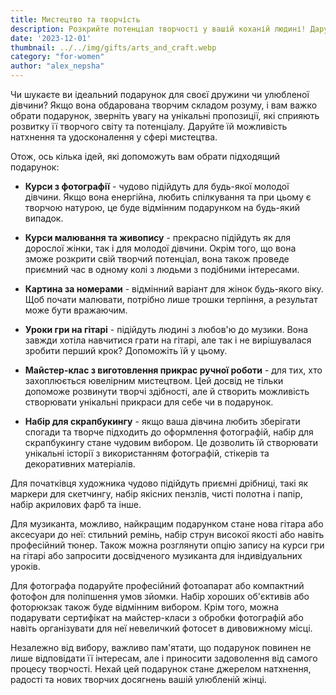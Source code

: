 ```yaml
---
title: Мистецтво та творчість
description: Розкрийте потенціал творчості у вашій коханій людині! Даруйте їй можливість створювати унікальні проекти, які виражають її внутрішній світ.
date: '2023-12-01'
thumbnail: ../../img/gifts/arts_and_craft.webp
category: "for-women"
author: "alex_nepsha"
---
```


Чи шукаєте ви ідеальний подарунок для своєї дружини чи улюбленої дівчини? Якщо вона обдарована творчим складом розуму, і
вам важко обрати подарунок, зверніть увагу на унікальні пропозиції, які сприяють розвитку її творчого світу та
потенціалу. Даруйте їй можливість натхнення та удосконалення у сфері мистецтва.

Отож, ось кілька ідей, які допоможуть вам обрати підходящий подарунок:

- **Курси з фотографії** - чудово підійдуть для будь-якої молодої дівчини. Якщо вона енергійна, любить спілкування та
  при цьому є творчою натурою, це буде відмінним подарунком на будь-який випадок.

- **Курси малювання та живопису** - прекрасно підійдуть як для дорослої жінки, так і для молодої дівчини. Окрім того, що
  вона зможе розкрити свій творчий потенціал, вона також проведе приємний час в одному колі з людьми з подібними
  інтересами.

- **Картина за номерами** - відмінний варіант для жінок будь-якого віку. Щоб почати малювати, потрібно лише трошки
  терпіння, а результат може бути вражаючим.

- **Уроки гри на гітарі** - підійдуть людині з любов'ю до музики. Вона завжди хотіла навчитися грати на гітарі, але так
  і не вирішувалася зробити перший крок? Допоможіть їй у цьому.

- **Майстер-клас з виготовлення прикрас ручної роботи** - для тих, хто захоплюється ювелірним мистецтвом. Цей досвід не
  тільки допоможе розвинути творчі здібності, але й створить можливість створювати унікальні прикраси для себе чи в
  подарунок.

- **Набір для скрапбукингу** - якщо ваша дівчина любить зберігати спогади та творче підходить до оформлення фотографій,
  набір для скрапбукингу стане чудовим вибором. Це дозволить їй створювати унікальні історії з використанням фотографій,
  стікерів та декоративних матеріалів.

Для початківця художника чудово підійдуть приємні дрібниці, такі як маркери для скетчингу, набір якісних пензлів, чисті
полотна і папір, набір акрилових фарб та інше.

Для музиканта, можливо, найкращим подарунком стане нова гітара або аксесуари до неї: стильний ремінь, набір струн
високої якості або навіть професійний тюнер. Також можна розглянути опцію запису на курси гри на гітарі або запросити
досвідченого музиканта для індивідуальних уроків.

Для фотографа подаруйте професійний фотоапарат або компактний фотофон для поліпшення умов зйомки. Набір хороших
об'єктивів або фоторюкзак також буде відмінним вибором. Крім того, можна подарувати сертифікат на майстер-класи з
обробки фотографій або навіть організувати для неї невеличкий фотосет в дивовижному місці.

Незалежно від вибору, важливо пам'ятати, що подарунок повинен не лише відповідати її інтересам, але і приносити
задоволення від самого процесу творчості. Нехай цей подарунок стане джерелом натхнення, радості та нових творчих
досягнень вашій улюбленій жінці.